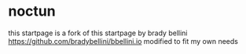 # noctun

this startpage is a fork of this startpage by brady bellini
https://github.com/bradybellini/bbellini.io
modified to fit my own needs

